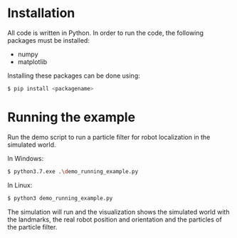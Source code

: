 # Installation
All code is written in Python. In order to run the code, the following packages must be installed:

* numpy 
* matplotlib

Installing these packages can be done using:
```sh
$ pip install <packagename>
```

# Running the example
Run the demo script to run a particle filter for robot localization in the simulated world.

In Windows:
```sh
$ python3.7.exe .\demo_running_example.py
```

In Linux:
```sh
$ python3 demo_running_example.py
```

The simulation will run and the visualization shows the simulated world with the landmarks, the real robot position and orientation and the particles of the particle filter.

